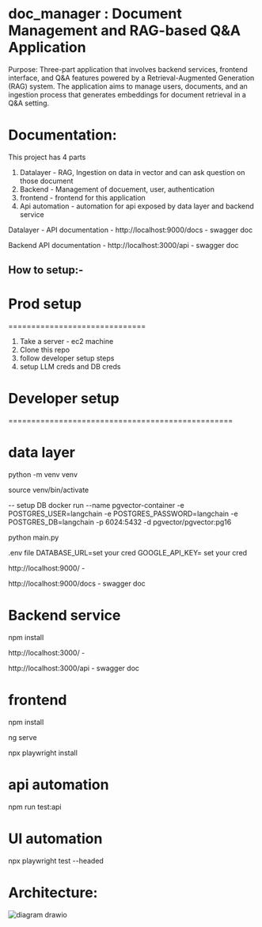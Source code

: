 # doc_manager : Document Management and RAG-based Q&A Application
Purpose: Three-part application that involves backend services,
frontend interface, and Q&A features powered by a Retrieval-Augmented Generation (RAG)
system. The application aims to manage users, documents, and an ingestion process that
generates embeddings for document retrieval in a Q&A setting.


# Documentation:
This project has 4 parts 
 1. Datalayer - RAG, Ingestion on data in vector and can ask question on those document
 2. Backend - Management of docuement, user, authentication
 3. frontend - frontend for this application
 4. Api automation - automation for api exposed by data layer and backend service



Datalayer - 
 API documentation - http://localhost:9000/docs - swagger doc

Backend 
 API documentation - http://localhost:3000/api - swagger doc





## How to setup:- 


# Prod setup
==============================
1. Take a server - ec2 machine
2. Clone this repo
3. follow developer setup steps
4. setup LLM creds and DB creds





# Developer setup
=================================================
# data layer

python -m venv venv

source venv/bin/activate

-- setup DB
docker run --name pgvector-container -e POSTGRES_USER=langchain -e POSTGRES_PASSWORD=langchain -e POSTGRES_DB=langchain -p 6024:5432 -d pgvector/pgvector:pg16

python main.py

.env file
DATABASE_URL=set your cred
GOOGLE_API_KEY= set your cred

http://localhost:9000/ - 

http://localhost:9000/docs - swagger doc


# Backend service

npm install


http://localhost:3000/ -

http://localhost:3000/api - swagger doc


# frontend
npm install

ng serve

npx playwright install




#  api automation
npm run test:api


# UI automation
npx playwright test --headed


Architecture:
=======================
![diagram drawio](https://github.com/user-attachments/assets/03848b25-b43f-450b-ba2a-ee6e3a0cde20)

